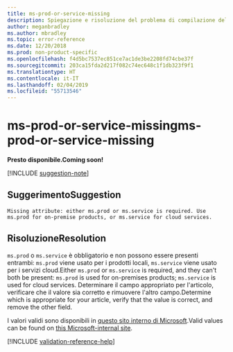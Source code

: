 ```yaml
---
title: ms-prod-or-service-missing
description: Spiegazione e risoluzione del problema di compilazione della documentazione ms-prod-or-service-missing
author: meganbradley
ms.author: mbradley
ms.topic: error-reference
ms.date: 12/20/2018
ms.prod: non-product-specific
ms.openlocfilehash: f4d5bc7537ec851ce7ac1de3be2208fd74cbe37f
ms.sourcegitcommit: 203ca15fda2d217f082c74ec648c1f1db323f9f1
ms.translationtype: HT
ms.contentlocale: it-IT
ms.lasthandoff: 02/04/2019
ms.locfileid: "55713546"
---
```

# <a name="ms-prod-or-service-missing"></a><span data-ttu-id="e08e0-103">ms-prod-or-service-missing</span><span class="sxs-lookup"><span data-stu-id="e08e0-103">ms-prod-or-service-missing</span></span>

<span data-ttu-id="e08e0-104">**Presto disponibile.**</span><span class="sxs-lookup"><span data-stu-id="e08e0-104">**Coming soon!**</span></span>

[!INCLUDE [suggestion-note](includes/suggestion-note.md)]

## <a name="suggestion"></a><span data-ttu-id="e08e0-105">Suggerimento</span><span class="sxs-lookup"><span data-stu-id="e08e0-105">Suggestion</span></span>

`Missing attribute: either ms.prod or ms.service is required. Use ms.prod for on-premise products, or ms.service for cloud services.`

## <a name="resolution"></a><span data-ttu-id="e08e0-106">Risoluzione</span><span class="sxs-lookup"><span data-stu-id="e08e0-106">Resolution</span></span>

<span data-ttu-id="e08e0-107">`ms.prod` o `ms.service` è obbligatorio e non possono essere presenti entrambi: `ms.prod` viene usato per i prodotti locali, `ms.service` viene usato per i servizi cloud.</span><span class="sxs-lookup"><span data-stu-id="e08e0-107">Either `ms.prod` or `ms.service` is required, and they can't both be present: `ms.prod` is used for on-premises products; `ms.service` is used for cloud services.</span></span> <span data-ttu-id="e08e0-108">Determinare il campo appropriato per l'articolo, verificare che il valore sia corretto e rimuovere l'altro campo.</span><span class="sxs-lookup"><span data-stu-id="e08e0-108">Determine which is appropriate for your article, verify that the value is correct, and remove the other field.</span></span>

<span data-ttu-id="e08e0-109">I valori validi sono disponibili in [questo sito interno di Microsoft](https://docsmetadatatool.azurewebsites.net/whitelists).</span><span class="sxs-lookup"><span data-stu-id="e08e0-109">Valid values can be found on [this Microsoft-internal site](https://docsmetadatatool.azurewebsites.net/whitelists).</span></span>

<!--make sure to add this file to your includes folder and verify the path-->
[!INCLUDE [validation-reference-help](includes/validation-reference-help.md)]